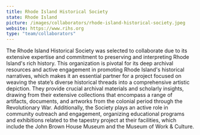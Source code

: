 ```yaml
---
title: Rhode Island Historical Society
state: Rhode Island
picture: /images/collaborators/rhode-island-historical-society.jpeg
website: https://www.rihs.org
type: "team/collaborators"
---
```


The Rhode Island Historical Society was selected to collaborate due to its extensive expertise and commitment to preserving and interpreting Rhode Island's rich history. This organization is pivotal for its deep archival resources and active engagement in promoting Rhode Island's historical narratives, which makes it an essential partner for a project focused on weaving the state’s diverse historical threads into a comprehensive artistic depiction. They provide crucial archival materials and scholarly insights, drawing from their extensive collections that encompass a range of artifacts, documents, and artworks from the colonial period through the Revolutionary War. Additionally, the Society plays an active role in community outreach and engagement, organizing educational programs and exhibitions related to the tapestry project at their facilities, which include the John Brown House Museum and the Museum of Work & Culture.
